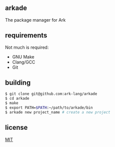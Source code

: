 ## arkade
The package manager for Ark

## requirements
Not much is required:

* GNU Make
* Clang/GCC
* Git

## building

```bash
$ git clone git@github.com:ark-lang/arkade
$ cd arkade
$ make
$ export PATH=$PATH:~/path/to/arkade/bin
$ arkade new project_name # create a new project
```

## license
[MIT](/LICENSE)